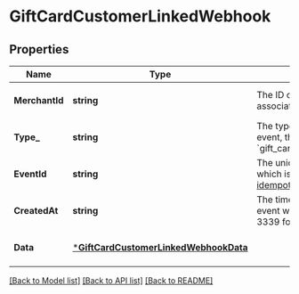 # GiftCardCustomerLinkedWebhook

## Properties

 Name           | Type                                                                           | Description                                                                                                                                             | Notes                        
----------------|--------------------------------------------------------------------------------|---------------------------------------------------------------------------------------------------------------------------------------------------------|------------------------------
 **MerchantId** | **string**                                                                     | The ID of the Square seller associated with the event.                                                                                                  | [optional] [default to null] 
 **Type_**      | **string**                                                                     | The type of event. For this event, the value is &#x60;gift_card.customer_linked&#x60;.                                                                  | [optional] [default to null] 
 **EventId**    | **string**                                                                     | The unique ID of the event, which is used for  [idempotency support](https://developer.squareup.com/docs/webhooks/step4manage#webhooks-best-practices). | [optional] [default to null] 
 **CreatedAt**  | **string**                                                                     | The timestamp of when the event was created, in RFC 3339 format.                                                                                        | [optional] [default to null] 
 **Data**       | [***GiftCardCustomerLinkedWebhookData**](GiftCardCustomerLinkedWebhookData.md) |                                                                                                                                                         | [optional] [default to null] 

[[Back to Model list]](../README.md#documentation-for-models) [[Back to API list]](../README.md#documentation-for-api-endpoints) [[Back to README]](../README.md)

